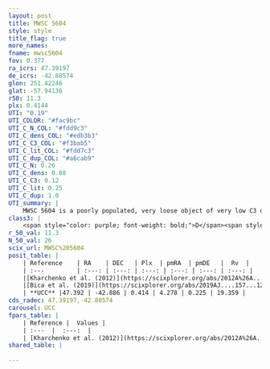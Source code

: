 ```yaml
---
layout: post
title: MWSC 5604
style: style
title_flag: true
more_names: 
fname: mwsc5604
fov: 0.377
ra_icrs: 47.39197
de_icrs: -42.88574
glon: 251.42246
glat: -57.94136
r50: 11.3
plx: 0.4144
UTI: "0.19"
UTI_COLOR: "#fac9bc"
UTI_C_N_COL: "#fdd9c3"
UTI_C_dens_COL: "#edb3b3"
UTI_C_C3_COL: "#f3bab5"
UTI_C_lit_COL: "#fdd7c3"
UTI_C_dup_COL: "#a6cab9"
UTI_C_N: 0.26
UTI_C_dens: 0.08
UTI_C_C3: 0.12
UTI_C_lit: 0.25
UTI_C_dup: 1.0
UTI_summary: |
    MWSC 5604 is a poorly populated, very loose object of very low C3 quality. It is poorly studied in the literature, with no articles listed in the last 6 years.
class3: |
    <span style="color: purple; font-weight: bold;">D</span><span style="color: red; font-weight: bold;">C</span>
r_50_val: 11.3
N_50_val: 26
scix_url: MWSC%205604
posit_table: |
    | Reference    | RA    | DEC   | Plx  | pmRA  | pmDE   |  Rv  |
    | :---         | :---: | :---: | :---: | :---: | :---: | :---: |
    |[Kharchenko et al. (2012)](https://scixplorer.org/abs/2012A%26A...543A.156K) | 47.453 | -42.88 | -- | 0.58 | 3.72 | -- |
    |[Bica et al. (2019)](https://scixplorer.org/abs/2019AJ....157...12B) | 47.443 | -42.878 | -- | -- | -- | -- |
    | **UCC** |47.392 | -42.886 | 0.414 | 4.278 | 0.225 | 19.359 | 
cds_radec: 47.39197,-42.88574
carousel: UCC
fpars_table: |
    | Reference |  Values |
    | :---  |  :---:  |
    | [Kharchenko et al. (2012)](https://scixplorer.org/abs/2012A%26A...543A.156K) | `e_bv=0.042, distance=1437, log_age=9.2` |
shared_table: |
    
---
```

